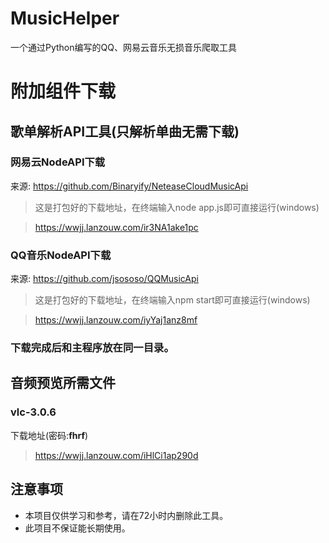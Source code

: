 # MusicHelper
一个通过Python编写的QQ、网易云音乐无损音乐爬取工具


# 附加组件下载
## 歌单解析API工具(只解析单曲无需下载)
### 网易云NodeAPI下载
来源: https://github.com/Binaryify/NeteaseCloudMusicApi
> 这是打包好的下载地址，在终端输入node app.js即可直接运行(windows)

> https://wwjj.lanzouw.com/ir3NA1ake1pc
### QQ音乐NodeAPI下载
来源: https://github.com/jsososo/QQMusicApi
> 这是打包好的下载地址，在终端输入npm start即可直接运行(windows)

> https://wwjj.lanzouw.com/iyYaj1anz8mf

### 下载完成后和主程序放在同一目录。

## 音频预览所需文件
### vlc-3.0.6
下载地址(密码:**fhrf**)
> https://wwjj.lanzouw.com/iHlCi1ap290d
## 注意事项
- 本项目仅供学习和参考，请在72小时内删除此工具。
- 此项目不保证能长期使用。
